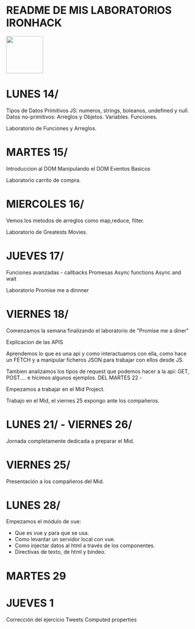 # README DE MIS LABORATORIOS IRONHACK

<img src="https://saturnolabs.com/image/svg/pc.svg" align="center" width=100 heigh="150">

# LUNES 14/

Tipos de Datos Primitivos JS: numeros, strings, boleanos, undefined y null.
Datos no-primitivos: Arreglos y Objetos.
Variables.
Funciones.

Laboratorio de Funciones y Arreglos.

# MARTES 15/

Introduccion al DOM
Manipulando el DOM
Eventos Basicos

Laboratorio carrito de compra.

# MIERCOLES 16/

Vemos los metodos de arreglos como map,reduce, filter.

Laboratorio de Greatests Movies.

# JUEVES 17/

Funciones avanzadas - callbacks
Promesas
Async functions
Async and wait

Laboratorio Promise me a dinnner

# VIERNES 18/

Comenzamos la semana finalizando el laboratorio de "Promise me a diner"

Explicacion de las APIS

Aprendemos lo que es una api y como interactuamos con ella, como hace un FETCH y a manipular ficheros JSON para trabajar con ellos desde JS.

Tambien analizamos los tipos de request que podemos hacer a la api: GET, POST.... e hicimos algunos ejemplos.
DEL MARTES 22 -

Empezamos a trabajar en el Mid Project.

Trabajo en el Mid, el viernes 25 expongo ante los compañeros.

# LUNES 21/ - VIERNES 26/

Jornada completamente dedicada a preparar el Mid.

# VIERNES 25/

Presentación a los compañeros del Mid.

# LUNES 28/

Empezamos el módulo de vue:

- Que es vue y para que se usa.
- Como levantar un servidor local con vue.
- Como injectar datos al html a través de los componentes.
- Directivas de texto, de html y bindeo.

# MARTES 29

# JUEVES 1

Corrección del ejercicio Tweets
Computed properties
